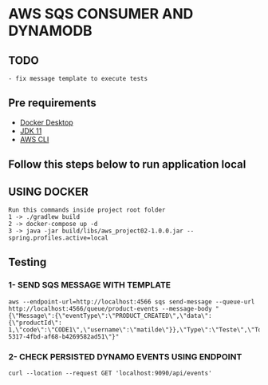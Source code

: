 # AWS SQS CONSUMER AND DYNAMODB

## TODO
```
- fix message template to execute tests
```

## Pre requirements
- [Docker Desktop](https://www.docker.com/products/docker-desktop/)
- [JDK 11](https://adoptium.net/temurin/releases) 
- [AWS CLI](https://aws.amazon.com/pt/cli/)

## Follow this steps below to run application local

## USING DOCKER

```
Run this commands inside project root folder
1 -> ./gradlew build 
2 -> docker-compose up -d
3 -> java -jar build/libs/aws_project02-1.0.0.jar --spring.profiles.active=local
```

## Testing

### 1- SEND SQS MESSAGE WITH TEMPLATE
```
aws --endpoint-url=http://localhost:4566 sqs send-message --queue-url http://localhost:4566/queue/product-events --message-body "{\"Message\":{\"eventType\":\"PRODUCT_CREATED\",\"data\": {\"productId\": 1,\"code\":\"CODE1\",\"username\":\"matilde\"}},\"Type\":\"Teste\",\"TopicArn\":\"arn:test\",\"Timestamp\":\"1651514568622\",\"MessageId\":\"45444561-5317-4fbd-af68-b4269582ad51\"}"
```

### 2- CHECK PERSISTED DYNAMO EVENTS USING ENDPOINT
```
curl --location --request GET 'localhost:9090/api/events'
```
